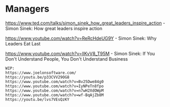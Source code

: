 # Managers
https://www.ted.com/talks/simon_sinek_how_great_leaders_inspire_action - Simon Sinek: How great leaders inspire action

https://www.youtube.com/watch?v=ReRcHdeUG9Y - Simon Sinek: Why Leaders Eat Last

https://www.youtube.com/watch?v=llKvV8_T95M - Simon Sinek: If You Don't Understand People, You Don't Understand Business


```
WIP:
https://www.joelonsoftware.com/
https://youtu.be/p33CVV29OG8
https://www.youtube.com/watch?v=Bv25Dwe84g0
https://www.youtube.com/watch?v=IyNPeTn8fpo
https://www.youtube.com/watch?v=n7wH2XdOWpM
https://www.youtube.com/watch?v=wf-BqAjZb8M
https://youtu.be/lvs7VEsQzKY
```
